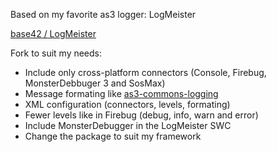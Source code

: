 Based on my favorite as3 logger: LogMeister

[base42 / LogMeister](https://github.com/base42/LogMeister)

Fork to suit my needs:

* Include only cross-platform connectors (Console, Firebug, MonsterDebbuger 3 and SosMax)
* Message formating like [as3-commons-logging](http://www.as3commons.org/as3-commons-logging/userguide.html)
* XML configuration (connectors, levels, formating)
* Fewer levels like in Firebug (debug, info, warn and error)
* Include MonsterDebugger in the LogMeister SWC
* Change the package to suit my framework